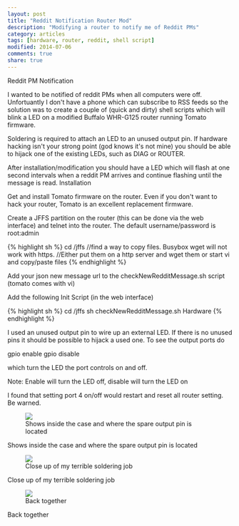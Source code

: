 ```yaml
---
layout: post
title: "Reddit Notification Router Mod"
description: "Modifying a router to notify me of Reddit PMs"
category: articles
tags: [hardware, router, reddit, shell script]
modified: 2014-07-06
comments: true
share: true
---
```


Reddit PM Notification

I wanted to be notified of reddit PMs when all computers were off. Unfortuantly I don't have a phone which can subscribe to RSS feeds so the solution was to create a couple of (quick and dirty) shell scripts which will blink a LED on a modified Buffalo WHR-G125 router running Tomato firmware.

Soldering is required to attach an LED to an unused output pin. If hardware hacking isn't your strong point (god knows it's not mine) you should be able to hijack one of the existing LEDs, such as DIAG or ROUTER.

After installation/modification you should have a LED which will flash at one second intervals when a reddit PM arrives and continue flashing until the message is read.
Installation

Get and install Tomato firmware on the router. Even if you don't want to hack your router, Tomato is an excellent replacement firmware.

Create a JFFS partition on the router (this can be done via the web interface) and telnet into the router. The default username/password is root:admin

{% highlight sh %}
cd /jffs 
//find a way to copy files. Busybox wget will not work with https. 
//Either put them on a http server and wget them or start vi and copy/paste files
{% endhighlight %}

Add your json new message url to the checkNewRedditMessage.sh script (tomato comes with vi)

Add the following Init Script (in the web interface)

{% highlight sh %}
cd /jffs sh checkNewRedditMessage.sh
Hardware
{% endhighlight %}

I used an unused output pin to wire up an external LED. If there is no unused pins it should be possible to hijack a used one. To see the output ports do

gpio enable <port number> gpio disable <port number>

which turn the LED the port controls on and off.

Note: Enable will turn the LED off, disable will turn the LED on

I found that setting port 4 on/off would restart and reset all router setting. Be warned.

<figure>
	<a href="/blog/images/posts/2014-07-07-reddit-notification-router-mod/1.JPG"><img src="/blog/images/posts/2014-07-07-reddit-notification-router-mod/1.JPG"></a>
	<figcaption>Shows inside the case and where the spare output pin is located</figcaption>
</figure>


Shows inside the case and where the spare output pin is located

<figure>
	<a href="/blog/images/posts/2014-07-07-reddit-notification-router-mod/2.JPG"><img src="/blog/images/posts/2014-07-07-reddit-notification-router-mod/2.JPG"></a>
	<figcaption>Close up of my terrible soldering job</figcaption>
</figure>

Close up of my terrible soldering job

<figure>
	<a href="/blog/images/posts/2014-07-07-reddit-notification-router-mod/3.JPG"><img src="/blog/images/posts/2014-07-07-reddit-notification-router-mod/3.JPG"></a>
	<figcaption>Back together</figcaption>
</figure>

Back together

